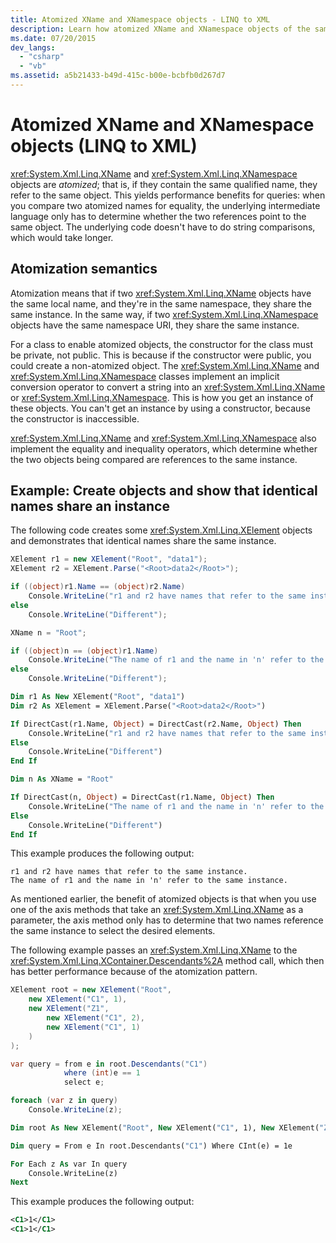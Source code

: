 ```yaml
---
title: Atomized XName and XNamespace objects - LINQ to XML
description: Learn how atomized XName and XNamespace objects of the same name share an instance.
ms.date: 07/20/2015
dev_langs:
  - "csharp"
  - "vb"
ms.assetid: a5b21433-b49d-415c-b00e-bcbfb0d267d7
---
```


# Atomized XName and XNamespace objects (LINQ to XML)

<xref:System.Xml.Linq.XName> and <xref:System.Xml.Linq.XNamespace> objects are *atomized*; that is, if they contain the same qualified name, they refer to the same object. This yields performance benefits for queries: when you compare two atomized names for equality, the underlying intermediate language only has to determine whether the two references point to the same object. The underlying code doesn't have to do string comparisons, which would take longer.

## Atomization semantics

Atomization means that if two <xref:System.Xml.Linq.XName> objects have the same local name, and they're in the same namespace, they share the same instance. In the same way, if two <xref:System.Xml.Linq.XNamespace> objects have the same namespace URI, they share the same instance.

For a class to enable atomized objects, the constructor for the class must be private, not public. This is because if the constructor were public, you could create a non-atomized object. The <xref:System.Xml.Linq.XName> and <xref:System.Xml.Linq.XNamespace> classes implement an implicit conversion operator to convert a string into an <xref:System.Xml.Linq.XName> or <xref:System.Xml.Linq.XNamespace>. This is how you get an instance of these objects. You can't get an instance by using a constructor, because the constructor is inaccessible.

<xref:System.Xml.Linq.XName> and <xref:System.Xml.Linq.XNamespace> also implement the equality and inequality operators, which determine whether the two objects being compared are references to the same instance.

## Example: Create objects and show that identical names share an instance

The following code creates some <xref:System.Xml.Linq.XElement> objects and demonstrates that identical names share the same instance.

```csharp
XElement r1 = new XElement("Root", "data1");
XElement r2 = XElement.Parse("<Root>data2</Root>");

if ((object)r1.Name == (object)r2.Name)
    Console.WriteLine("r1 and r2 have names that refer to the same instance.");
else
    Console.WriteLine("Different");

XName n = "Root";

if ((object)n == (object)r1.Name)
    Console.WriteLine("The name of r1 and the name in 'n' refer to the same instance.");
else
    Console.WriteLine("Different");
```

```vb
Dim r1 As New XElement("Root", "data1")
Dim r2 As XElement = XElement.Parse("<Root>data2</Root>")

If DirectCast(r1.Name, Object) = DirectCast(r2.Name, Object) Then
    Console.WriteLine("r1 and r2 have names that refer to the same instance.")
Else
    Console.WriteLine("Different")
End If

Dim n As XName = "Root"

If DirectCast(n, Object) = DirectCast(r1.Name, Object) Then
    Console.WriteLine("The name of r1 and the name in 'n' refer to the same instance.")
Else
    Console.WriteLine("Different")
End If
```

 This example produces the following output:

```output
r1 and r2 have names that refer to the same instance.
The name of r1 and the name in 'n' refer to the same instance.
```

As mentioned earlier, the benefit of atomized objects is that when you use one of the axis methods that take an <xref:System.Xml.Linq.XName> as a parameter, the axis method only has to determine that two names reference the same instance to select the desired elements.

The following example passes an <xref:System.Xml.Linq.XName> to the <xref:System.Xml.Linq.XContainer.Descendants%2A> method call, which then has better performance because of the atomization pattern.

```csharp
XElement root = new XElement("Root",
    new XElement("C1", 1),
    new XElement("Z1",
        new XElement("C1", 2),
        new XElement("C1", 1)
    )
);

var query = from e in root.Descendants("C1")
            where (int)e == 1
            select e;

foreach (var z in query)
    Console.WriteLine(z);
```

```vb
Dim root As New XElement("Root", New XElement("C1", 1), New XElement("Z1", New XElement("C1", 2), New XElement("C1", 1)))

Dim query = From e In root.Descendants("C1") Where CInt(e) = 1e

For Each z As var In query
    Console.WriteLine(z)
Next
```

This example produces the following output:

```xml
<C1>1</C1>
<C1>1</C1>
```

